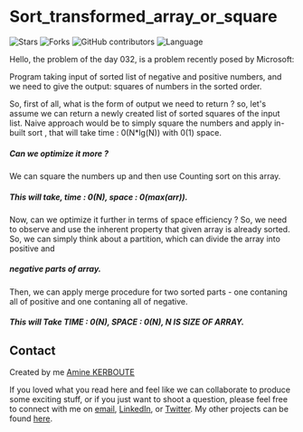 # Sort_transformed_array_or_square
![Stars](https://img.shields.io/github/stars/KERBOUTE/100Dayscodechallenge?style=social)
![Forks](https://img.shields.io/github/forks/KERBOUTE/100Dayscodechallenge?style=social)
![GitHub contributors](https://img.shields.io/github/contributors/KERBOUTE/100Dayscodechallenge)
![Language](https://img.shields.io/github/languages/top/KERBOUTE/100Dayscodechallenge)

Hello, the problem of the day 032, is a problem recently posed by Microsoft:

Program taking input of sorted list of negative and positive numbers, and we need to
give the output: squares of numbers in the sorted order.

So, first of all, what is the form of output we need to return ? so, let's assume we can
return a newly created list of sorted squares of the input list.
Naive approach would be to simply square the numbers and apply in-built sort ,
that will take time : 0(N*lg(N)) with 0(1) space.
##### Can we optimize it more ?
We can square the numbers up and then use Counting sort on this array.
##### This will take, time : 0(N), space : 0(max(arr)).
Now, can we optimize it further in terms of space efficiency ?
So, we need to observe and use the inherent property that given array is already sorted.
So, we can simply think about a partition, which can divide the array into positive and
##### negative parts of array.
Then, we can apply merge procedure for two sorted parts - one contaning all of positive
and one contaning all of negative.
##### This will Take TIME : 0(N), SPACE : 0(N), N IS SIZE OF ARRAY.

## Contact
Created by me [Amine KERBOUTE](https://github.com/KERBOUTE)

If you loved what you read here and feel like we can collaborate to produce some exciting stuff, or if you
just want to shoot a question, please feel free to connect with me on <a href="aminekerboute@gmail.com" target="_blank">email</a>, 
<a href="https://www.linkedin.com/in/amine-kerboute/" target="_blank">LinkedIn</a>, or 
<a href="https://twitter.com/KerbouteA" target="_blank">Twitter</a>. 
My other projects can be found [here](https://github.com/KERBOUTE?tab=repositories).
